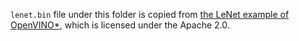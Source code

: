 `lenet.bin` file under this folder is copied from [the LeNet example of OpenVINO*](https://github.com/openvinotoolkit/openvino/blob/master/inference-engine/samples/ngraph_function_creation_sample/), which is licensed under the Apache 2.0.